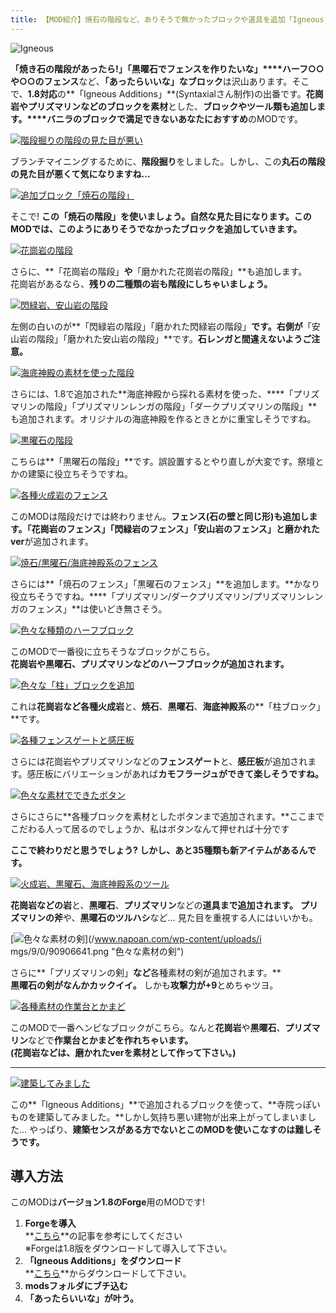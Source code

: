 ```yaml
---
title: 【MOD紹介】焼石の階段など、ありそうで無かったブロックや道具を追加「Igneous Additions」
---
```


![Igneous](https://cdn-ak.f.st-hatena.com/images/fotolife/s/sasigume/20210208/20210208125821.png)

**「焼き石の階段があったら!」「黒曜石でフェンスを作りたいな」****ハーフ○○や○○のフェンス**など、**「あったらいいな」なブロック**は沢山あります。そこで、**1.8対応**の**「Igneous Additions」**(Syntaxialさん制作)の出番です。**花崗岩やプリズマリンなどのブロックを素材**とした、**ブロックやツール類も追加します。****バニラのブロックで満足できないあなたにおすすめ**のMODです。

[![階段掘りの階段の見た目が悪い](https://cdn-ak.f.st-hatena.com/images/fotolife/s/sasigume/20210208/20210208180824.png)](#f/e/feee85d9.png "階段掘りの階段の見た目が悪い")

ブランチマイニングするために、**階段掘り**をしました。しかし、この**丸石の階段の見た目が悪くて気になりますね…**

[![追加ブロック「焼石の階段」](https://cdn-ak.f.st-hatena.com/images/fotolife/s/sasigume/20210208/20210208175452.png)](#f/2/f2dab2d9.png "追加ブロック「焼石の階段」")

そこで! **この「焼石の階段」を使いましょう。**自然な見た目になります。このMODでは、このように**ありそうでなかったブロックを追加していきます。**

[![花崗岩の階段](https://cdn-ak.f.st-hatena.com/images/fotolife/s/sasigume/20210208/20210208133036.png)](#2/e/2ea11203.png "花崗岩の階段")

さらに、**「花崗岩の階段」**や**「磨かれた花崗岩の階段」**も追加します。  
花崗岩があるなら、**残りの二種類の岩も階段にしちゃいましょう。**

[![閃緑岩、安山岩の階段](https://cdn-ak.f.st-hatena.com/images/fotolife/s/sasigume/20210208/20210208125247.png)](#0/9/091d5ade.png "閃緑岩、安山岩の階段")

左側の白いのが**「閃緑岩の階段」「磨かれた閃緑岩の階段」**です。右側が**「安山岩の階段」「磨かれた安山岩の階段」**です。**石レンガと間違えないようご注意。**

[![海底神殿の素材を使った階段](https://cdn-ak.f.st-hatena.com/images/fotolife/s/sasigume/20210208/20210208152314.png)](#9/d/9d5b73e9.png "海底神殿の素材を使った階段")

さらには、1.8で追加された**海底神殿から採れる素材を使った、****「プリズマリンの階段」「プリズマリンレンガの階段」「ダークプリズマリンの階段」**も追加されます。オリジナルの海底神殿を作るときとかに重宝しそうですね。

[![黒曜石の階段](https://cdn-ak.f.st-hatena.com/images/fotolife/s/sasigume/20210208/20210208131014.png)](#1/8/18c42df5.png "黒曜石の階段")

こちらは**「黒曜石の階段」**です。誤設置するとやり直しが大変です。祭壇とかの建築に役立ちそうですね。

[![各種火成岩のフェンス](https://cdn-ak.f.st-hatena.com/images/fotolife/s/sasigume/20210208/20210208161929.png)](#d/5/d54a345e.png "各種火成岩のフェンス")

このMODは階段だけでは終わりません。**フェンス(石の壁と同じ形)**も追加します。**「花崗岩のフェンス」「閃緑岩のフェンス」「安山岩のフェンス」**と**磨かれたver**が追加されます。

[![焼石/黒曜石/海底神殿系のフェンス](https://cdn-ak.f.st-hatena.com/images/fotolife/s/sasigume/20210208/20210208125103.png)](#0/7/075b0dc5.png "焼石/黒曜石/海底神殿系のフェンス")

さらには**「焼石のフェンス」「黒曜石のフェンス」**を追加します。**かなり役立ちそうですね。****「プリズマリン/ダークプリズマリン/プリズマリンレンガのフェンス」**は使いどき無さそう。

[![色々な種類のハーフブロック](https://cdn-ak.f.st-hatena.com/images/fotolife/s/sasigume/20210208/20210208161410.png)](#c/f/cf695786.png "色々な種類のハーフブロック")

このMODで一番役に立ちそうなブロックがこちら。  
**花崗岩や黒曜石、プリズマリンなどのハーフブロックが追加されます。**

[![色々な「柱」ブロックを追加](https://cdn-ak.f.st-hatena.com/images/fotolife/s/sasigume/20210208/20210208135943.png)](#4/e/4edb2288.png "色々な「柱」ブロックを追加")

これは**花崗岩など各種火成岩**と、**焼石**、**黒曜石**、**海底神殿系**の**「柱ブロック」**です。

[![各種フェンスゲートと感圧板](https://cdn-ak.f.st-hatena.com/images/fotolife/s/sasigume/20210208/20210208162336.png)](#d/8/d84f6fa8.png "各種フェンスゲートと感圧板")

さらには花崗岩やプリズマリンなどの**フェンスゲート**と、**感圧板**が追加されます。感圧板にバリエーションがあれば**カモフラージュができて楽しそうですね。**

[![色々な素材でできたボタン](https://cdn-ak.f.st-hatena.com/images/fotolife/s/sasigume/20210208/20210208131611.png)](#1/f/1faf7c12.png "色々な素材でできたボタン")

さらにさらに**各種ブロックを素材としたボタンまで追加されます。**ここまでこだわる人って居るのでしょうか、私はボタンなんて押せれば十分です

**ここで終わりだと思うでしょう? しかし、あと35種類も新アイテムがあるんです。**

[![火成岩、黒曜石、海底神殿系のツール](https://cdn-ak.f.st-hatena.com/images/fotolife/s/sasigume/20210208/20210208150259.jpg)](#8/8/883e73cb.jpg "火成岩、黒曜石、海底神殿系のツール")

**花崗岩などの岩**と、**黒曜石**、**プリズマリン**などの**道具まで追加されます。** **プリズマリンの斧**や、**黒曜石のツルハシ**など… 見た目を重視する人にはいいかも。

[![色々な素材の剣](https://cdn-ak.f.st-hatena.com/images/fotolife/s/sasigume/20210208/20210208151042.png)](/www.napoan.com/wp-content/uploads/i
mgs/9/0/90906641.png "色々な素材の剣")

さらに**「プリズマリンの剣」**など**各種素材の剣が追加されます。**  
**黒曜石の剣がなんかカックイイ。** しかも**攻撃力が+9**とめちゃツヨ。

[![各種素材の作業台とかまど](https://cdn-ak.f.st-hatena.com/images/fotolife/s/sasigume/20210208/20210208132208.png)](#2/6/261c1def.png "各種素材の作業台とかまど")

このMODで一番ヘンピなブロックがこちら。なんと**花崗岩**や**黒曜石**、**プリズマリン**などで**作業台とかまどを作れちゃいます。**  
**(花崗岩などは、磨かれたverを素材として作って下さい。)**

---

[![建築してみました](https://cdn-ak.f.st-hatena.com/images/fotolife/s/sasigume/20210208/20210208152518.png)](#9/f/9f9d5932.png "建築してみました")

この**「Igneous Additions」**で追加されるブロックを使って、**寺院っぽいものを建築してみました。**しかし気持ち悪い建物が出来上がってしまいました… やっぱり、**建築センスがある方でないとこのMODを使いこなすのは難しそうです。**

## 導入方法 

このMODは**バージョン1.8のForge**用のMODです!

1.  **Forgeを導入**  
    **[こちら](/new-way-to-install-mod/#forge-inst)**の記事を参考にしてください  
    ※Forgeは1.8版をダウンロードして導入して下さい。
2.  **「Igneous Additions」をダウンロード**  
    **[こちら](http://www.minecraftforum.net/forums/mapping-and-modding/minecraft-mods/2357019-igneous-additions-1-1-more-than-just-a-rock-2650 "「Igneous Additions」のダウンロード")**からダウンロードして下さい。
3.  **modsフォルダにブチ込む**
4.  **「あったらいいな」が叶う。**
